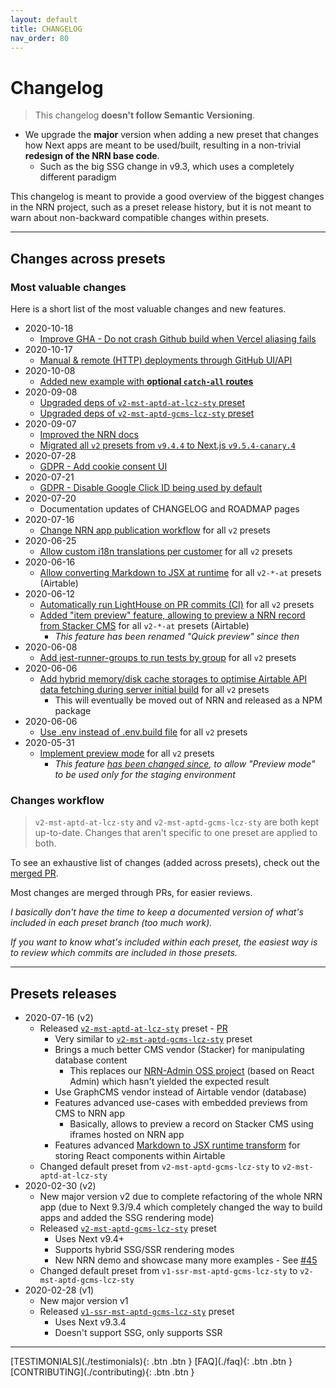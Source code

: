 ```yaml
---
layout: default
title: CHANGELOG
nav_order: 80
---
```


Changelog
===

> This changelog **doesn't follow Semantic Versioning**.

- We upgrade the **major** version when adding a new preset that changes how Next apps are meant to be used/built, resulting in a non-trivial **redesign of the NRN base code**.
  - Such as the big SSG change in v9.3, which uses a completely different paradigm

This changelog is meant to provide a good overview of the biggest changes in the NRN project, such as a preset release history, but it is not meant to warn about non-backward compatible changes within presets.

---

## Changes across presets

### Most valuable changes

Here is a short list of the most valuable changes and new features.

- 2020-10-18
    - [Improve GHA - Do not crash Github build when Vercel aliasing fails](https://github.com/UnlyEd/next-right-now/pull/180)
- 2020-10-17
    - [Manual & remote (HTTP) deployments through GitHub UI/API](https://github.com/UnlyEd/next-right-now/pull/147)
- 2020-10-08
    - [Added new example with **optional `catch-all` routes**](https://github.com/UnlyEd/next-right-now/pull/162)
- 2020-09-08
    - [Upgraded deps of `v2-mst-aptd-at-lcz-sty` preset](https://github.com/UnlyEd/next-right-now/pull/163)
    - [Upgraded deps of `v2-mst-aptd-gcms-lcz-sty` preset](https://github.com/UnlyEd/next-right-now/pull/165)
- 2020-09-07
    - [Improved the NRN docs](https://github.com/UnlyEd/next-right-now/pull/160)
    - [Migrated all `v2` presets from `v9.4.4` to Next.js `v9.5.4-canary.4`](https://github.com/UnlyEd/next-right-now/pull/161)
- 2020-07-28
    - [GDPR - Add cookie consent UI](https://github.com/UnlyEd/next-right-now/pull/140)
- 2020-07-21
    - [GDPR - Disable Google Click ID being used by default](https://github.com/UnlyEd/next-right-now/pull/138)
- 2020-07-20
    - Documentation updates of CHANGELOG and ROADMAP pages
- 2020-07-16
    - [Change NRN app publication workflow](https://github.com/UnlyEd/next-right-now/pull/129) for all `v2` presets
- 2020-06-25
    - [Allow custom i18n translations per customer](https://github.com/UnlyEd/next-right-now/pull/118) for all `v2` presets
- 2020-06-16
    - [Allow converting Markdown to JSX at runtime](https://github.com/UnlyEd/next-right-now/pull/113) for all `v2-*-at` presets (Airtable)
- 2020-06-12
    - [Automatically run LightHouse on PR commits (CI)](https://github.com/UnlyEd/next-right-now/pull/103) for all `v2` presets
    - [Added "item preview" feature, allowing to preview a NRN record from Stacker CMS](https://github.com/UnlyEd/next-right-now/pull/105) for all `v2-*-at` presets (Airtable)
        - _This feature has been renamed "Quick preview" since then_
- 2020-06-08
    - [Add jest-runner-groups to run tests by group](https://github.com/UnlyEd/next-right-now/pull/91) for all `v2` presets
- 2020-06-06
    - [Add hybrid memory/disk cache storages to optimise Airtable API data fetching during server initial build](https://github.com/UnlyEd/next-right-now/pull/92) for all `v2` presets
        - This will eventually be moved out of NRN and released as a NPM package
- 2020-06-06
    - [Use .env instead of .env.build file](https://github.com/UnlyEd/next-right-now/pull/77) for all `v2` presets
- 2020-05-31
    - [Implement preview mode](https://github.com/UnlyEd/next-right-now/pull/70) for all `v2` presets
        - _This feature [has been changed since](https://github.com/UnlyEd/next-right-now/pull/129), to allow "Preview mode" to be used only for the staging environment_


### Changes workflow

> `v2-mst-aptd-at-lcz-sty` and `v2-mst-aptd-gcms-lcz-sty` are both kept up-to-date. Changes that aren't specific to one preset are applied to both.

To see an exhaustive list of changes (added across presets), check out the [merged PR](https://github.com/UnlyEd/next-right-now/pulls?q=is%3Apr+sort%3Aupdated-desc+is%3Amerged).

Most changes are merged through PRs, for easier reviews.

*I basically don't have the time to keep a documented version of what's included in each preset branch (too much work).*

*If you want to know what's included within each preset, the easiest way is to review which commits are included in those presets.*

---

## Presets releases

- 2020-07-16 (v2)
    - Released [`v2-mst-aptd-at-lcz-sty`](https://github.com/UnlyEd/next-right-now/tree/v2-mst-aptd-at-lcz-sty) preset - [PR](https://github.com/UnlyEd/next-right-now/pull/131)
        - Very similar to [`v2-mst-aptd-gcms-lcz-sty`](https://github.com/UnlyEd/next-right-now/tree/v2-mst-aptd-gcms-lcz-sty) preset
        - Brings a much better CMS vendor (Stacker) for manipulating database content
            - This replaces our [NRN-Admin OSS project](https://github.com/UnlyEd/next-right-now-admin) (based on React Admin) which hasn't yielded the expected result
        - Use GraphCMS vendor instead of Airtable vendor (database)
        - Features advanced use-cases with embedded previews from CMS to NRN app
            - Basically, allows to preview a record on Stacker CMS using iframes hosted on NRN app
        - Features advanced [Markdown to JSX runtime transform](https://github.com/UnlyEd/next-right-now/discussions/99) for storing React components within Airtable
    - Changed default preset from `v2-mst-aptd-gcms-lcz-sty` to `v2-mst-aptd-at-lcz-sty`
- 2020-02-30 (v2)
    - New major version v2 due to complete refactoring of the whole NRN app (due to Next 9.3/9.4 which completely changed the way to build apps and added the SSG rendering mode)
    - Released [`v2-mst-aptd-gcms-lcz-sty`](https://github.com/UnlyEd/next-right-now/tree/v2-mst-aptd-gcms-lcz-sty) preset
        - Uses Next v9.4+
        - Supports hybrid SSG/SSR rendering modes
        - New NRN demo and showcase many more examples - See [#45](https://github.com/UnlyEd/next-right-now/issues/45)
    - Changed default preset from `v1-ssr-mst-aptd-gcms-lcz-sty` to `v2-mst-aptd-gcms-lcz-sty`
- 2020-02-28 (v1)
    - New major version v1
    - Released [`v1-ssr-mst-aptd-gcms-lcz-sty`](https://github.com/UnlyEd/next-right-now/tree/v1-ssr-mst-aptd-gcms-lcz-sty) preset
        - Uses Next v9.3.4
        - Doesn't support SSG, only supports SSR

---

<div class="pagination-section space-even">
    <span class="fs-4" markdown="1">
    [TESTIMONIALS](./testimonials){: .btn .btn }
    </span>
    <span class="fs-4" markdown="1">
    [FAQ](./faq){: .btn .btn }
    </span>
    <span class="fs-4" markdown="1">
    [CONTRIBUTING](./contributing){: .btn .btn }
    </span>
</div>
